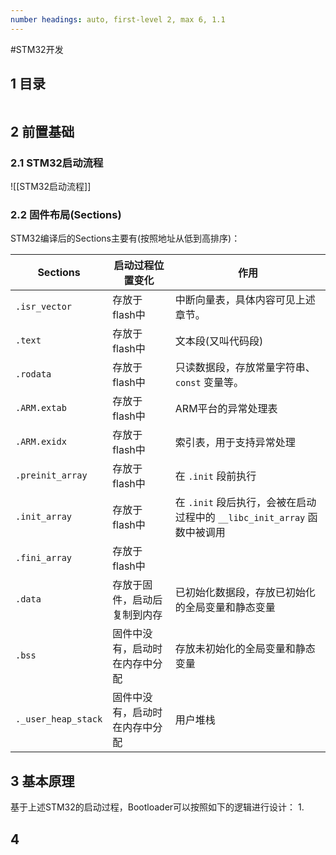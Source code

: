 ```yaml
---
number headings: auto, first-level 2, max 6, 1.1
---
```

#STM32开发 

## 1 目录

```toc
```

## 2 前置基础

### 2.1 STM32启动流程

![[STM32启动流程]]

### 2.2 固件布局(Sections)

STM32编译后的Sections主要有(按照地址从低到高排序)：

| <center>Sections</center> | <center>启动过程位置变化</center> | <center>作用</center>                                 |
| ------------------------- | ------------------------- | --------------------------------------------------- |
| `.isr_vector`             | 存放于flash中                 | 中断向量表，具体内容可见上述章节。                                   |
| `.text`                   | 存放于flash中                 | 文本段(又叫代码段)                                          |
| `.rodata`                 | 存放于flash中                 | 只读数据段，存放常量字符串、`const` 变量等。                          |
| `.ARM.extab`              | 存放于flash中                 | ARM平台的异常处理表                                         |
| `.ARM.exidx`              | 存放于flash中                 | 索引表，用于支持异常处理                                        |
| `.preinit_array`          | 存放于flash中                 | 在 `.init` 段前执行                                      |
| `.init_array`             | 存放于flash中                 | 在 `.init` 段后执行，会被在启动过程中的 `__libc_init_array` 函数中被调用 |
| `.fini_array`             | 存放于flash中                 |                                                     |
| `.data`                   | 存放于固件，启动后复制到内存            | 已初始化数据段，存放已初始化的全局变量和静态变量                            |
| `.bss`                    | 固件中没有，启动时在内存中分配           | 存放未初始化的全局变量和静态变量                                    |
| `._user_heap_stack`       | 固件中没有，启动时在内存中分配           | 用户堆栈                                                |


## 3 基本原理

基于上述STM32的启动过程，Bootloader可以按照如下的逻辑进行设计：
1. 




## 4 

